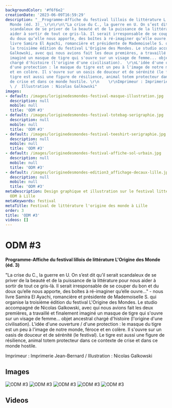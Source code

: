 ```yaml
---
backgroundColor: '#f6f6e2'
creationDate: '2023-06-09T16:59:29'
description: "__Programme-Affiche du festival lillois de littérature L'Origine des
  Monde (éd. 3)__\r\n\r\n\"La crise du C., la guerre en U. On s’est dit qu’il serait
  scandaleux de se priver de la beauté et de la puissance de la littérature pour nous
  aider à sortir de tout ce gris-là. Il serait irresponsable de se couper du bon et
  du doux qu’elle nous apporte, des boîtes à ré-imaginer qu’elle ouvre...\" - nous
  livre Samira El Ayachi, romancière et présidente de Mademoiselle S. qui organise
  la troisième édition du festival L'Origine des Mondes. Le studio accompagné de Nicolas
  Galkowski, avec qui nous avions fait les deux premières, a travaillé et finalement
  imaginé un masque de tigre qui s'ouvre sur un visage de femme... objet ancestral
  chargé d'histoire (l'origine d'une civilisation).  \r\nL'idée d'une ouverture /
  d'une protection : le masque du tigre est un peu à l'image de notre monde, féroce
  et en colère. Il s'ouvre sur un oasis de douceur et de sérénité (le festival). Le
  tigre est aussi une figure de résilience, animal totem protecteur dans ce contexte
  de crise et dans ce monde hostile. \r\n    \r\nImprimeur : Imprimerie Jean-Bernard
  \ /  Illustration : Nicolas Galkowski"
images:
- default: /images/loriginedesmondes-festival-masque-illustration.jpg
  description: null
  mobile: null
  title: 'ODM #3'
- default: /images/loriginedesmondes-festival-totebag-serigraphie.jpg
  description: null
  mobile: null
  title: 'ODM #3'
- default: /images/loriginedesmondes-festival-teeshirt-serigraphie.jpg
  description: null
  mobile: null
  title: 'ODM #3'
- default: /images/loriginedesmondes-festival-affiche-sol-urbain.jpg
  description: null
  mobile: null
  title: 'ODM #3'
- default: /images/loriginedesmondes-edition3_affichage-decaux-lille.jpg
  description: null
  mobile: null
  title: 'ODM #3'
metaDescription: Design graphique et illustration sur le festival littéraire nomade
  ODM à Lille
metaKeywords: festival
metaTitle: Festival de littérature l'origine des monde à Lille
order: 3
title: 'ODM #3'
videos: []
---
```


# ODM #3

__Programme-Affiche du festival lillois de littérature L'Origine des Monde (éd. 3)__

"La crise du C., la guerre en U. On s’est dit qu’il serait scandaleux de se priver de la beauté et de la puissance de la littérature pour nous aider à sortir de tout ce gris-là. Il serait irresponsable de se couper du bon et du doux qu’elle nous apporte, des boîtes à ré-imaginer qu’elle ouvre..." - nous livre Samira El Ayachi, romancière et présidente de Mademoiselle S. qui organise la troisième édition du festival L'Origine des Mondes. Le studio accompagné de Nicolas Galkowski, avec qui nous avions fait les deux premières, a travaillé et finalement imaginé un masque de tigre qui s'ouvre sur un visage de femme... objet ancestral chargé d'histoire (l'origine d'une civilisation).
L'idée d'une ouverture / d'une protection : le masque du tigre est un peu à l'image de notre monde, féroce et en colère. Il s'ouvre sur un oasis de douceur et de sérénité (le festival). Le tigre est aussi une figure de résilience, animal totem protecteur dans ce contexte de crise et dans ce monde hostile.

Imprimeur : Imprimerie Jean-Bernard  /  Illustration : Nicolas Galkowski

## Images

![ODM #3](/images/loriginedesmondes-festival-masque-illustration.jpg)
![ODM #3](/images/loriginedesmondes-festival-totebag-serigraphie.jpg)
![ODM #3](/images/loriginedesmondes-festival-teeshirt-serigraphie.jpg)
![ODM #3](/images/loriginedesmondes-festival-affiche-sol-urbain.jpg)
![ODM #3](/images/loriginedesmondes-edition3_affichage-decaux-lille.jpg)

## Videos
